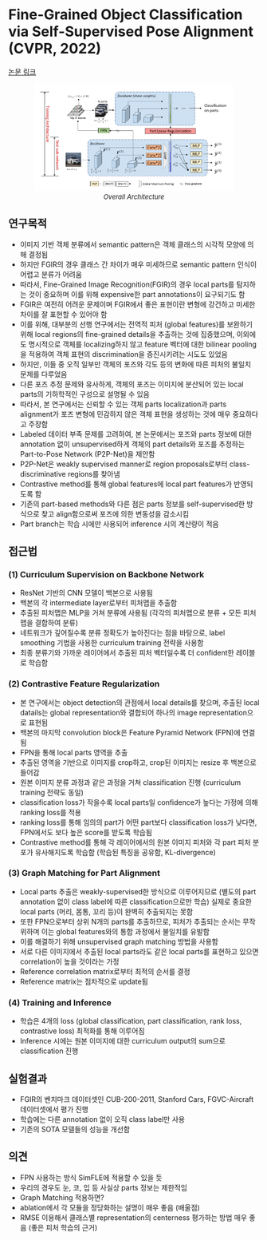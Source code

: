 # Fine-Grained Object Classification via Self-Supervised Pose Alignment (CVPR, 2022)

[논문 링크](https://openaccess.thecvf.com/content/CVPR2022/html/Yang_Fine-Grained_Object_Classification_via_Self-Supervised_Pose_Alignment_CVPR_2022_paper.html)

<p align="center">
    <img width="400" alt='fig1' src="./img/03_03_01.png?raw=true"></br>
    <em><font size=2>Overall Architecture</font></em>
</p>

## 연구목적
- 이미지 기반 객체 분류에서 semantic pattern은 객체 클래스의 시각적 모양에 의해 결정됨
- 하지만 FGIR의 경우 클래스 간 차이가 매우 미세하므로 semantic pattern 인식이 어렵고 분류가 어려움
- 따라서, Fine-Grained Image Recognition(FGIR)의 경우 local parts를 탐지하는 것이 중요하며 이를 위해 expensive한 part annotations이 요구되기도 함 
- FGIR은 여전히 어려운 문제이며 FGIR에서 좋은 표현이란 변형에 강건하고 미세한 차이를 잘 표현할 수 있어야 함
- 이를 위해, 대부분의 선행 연구에서는 전역적 피처 (global features)를 보완하기 위해 local regions의 fine-grained details을 추출하는 것에 집중했으며, 이외에도 명시적으로 객체를 localizing하지 않고 feature 벡터에 대한 bilinear pooling을 적용하여 객체 표현의 discrimination을 증진시키려는 시도도 있었음
- 하지만, 이들 중 오직 일부만 객체의 포즈와 각도 등의 변화에 따른 피처의 불일치 문제를 다루었음
- 다른 포즈 추정 문제와 유사하게, 객체의 포즈는 이미지에 분산되어 있는 local parts의 기하학적인 구성으로 설명될 수 있음 
- 따라서, 본 연구에서는 신뢰할 수 있는 객체 parts localization과 parts alignment가 포즈 변형에 민감하지 않은 객체 표현을 생성하는 것에 매우 중요하다고 주장함 
- Labeled 데이터 부족 문제를 고려하여, 본 논문에서는 포즈와 parts 정보에 대한 annotation 없이 unsupervised하게 객체의 part details와 포즈를 추정하는 Part-to-Pose Network (P2P-Net)을 제안함 
- P2P-Net은 weakly supervised manner로 region proposals로부터 class-discriminative regions를 찾아냄 
- Contrastive method를 통해 global features에 local part features가 반영되도록 함 
- 기존의 part-based methods와 다른 점은 parts 정보를 self-supervised한 방식으로 찾고 align함으로써 포즈에 의한 변동성을 감소시킴 
- Part branch는 학습 시에만 사용되어 inference 시의 계산량이 적음

## 접근법
### (1) Curriculum Supervision on Backbone Network

- ResNet 기반의 CNN 모델이 백본으로 사용됨
- 백본의 각 intermediate layer로부터 피처맵을 추출함
- 추출된 피처맵은 MLP을 거쳐 분류에 사용됨 (각각의 피처맵으로 분류 + 모든 피처맵을 결합하여 분류)
- 네트워크가 깊어질수록 분류 정확도가 높아진다는 점을 바탕으로, label smoothing 기법을 사용한 curriculum training 전략을 사용함
- 최종 분류기와 가까운 레이어에서 추출된 피처 벡터일수록 더 confident한 레이블로 학습함

### (2) Contrastive Feature Regularization
- 본 연구에서는 object detection의 관점에서 local details를 찾으며, 추출된 local datails는 global representation와 결합되어 하나의 image representation으로 표현됨
- 백본의 마지막 convolution block은 Feature Pyramid Network (FPN)에 연결됨
- FPN을 통해 local parts 영역을 추출
- 추출된 영역을 기반으로 이미지를 crop하고, crop된 이미지는 resize 후 백본으로 들어감
- 원본 이미지 분류 과정과 같은 과정을 거쳐 classification 진행 (curriculum training 전략도 동일)
- classification loss가 작을수록 local parts일 confidence가 높다는 가정에 의해 ranking loss를 적용
- ranking loss를 통해 임의의 part가 어떤 part보다 classification loss가 낮다면, FPN에서도 보다 높은 score를 받도록 학습됨
- Contrastive method를 통해 각 레이어에서의 원본 이미지 피처와 각 part 피처 분포가 유사해지도록 학습함 (학습된 특징을 공유함, KL-divergence)
  
### (3) Graph Matching for Part Alignment
- Local parts 추출은 weakly-supervised한 방식으로 이루어지므로 (별도의 part annotation 없이 class label에 따른 classification으로만 학습) 실제로 중요한 local parts (머리, 몸통, 꼬리 등)이 완벽히 추출되지는 못함
- 또한 FPN으로부터 상위 N개의 parts를 추출하므로, 피처가 추출되는 순서는 무작위하며 이는 global features와의 통합 과정에서 불일치를 유발함
- 이를 해결하기 위해 unsupervised graph matching 방법을 사용함
- 서로 다른 이미지에서 추출된 local parts라도 같은 local parts를 표현하고 있으면 correlation이 높을 것이라는 가정
- Reference correlation matrix로부터 최적의 순서를 결정
- Reference matrix는 점차적으로 update됨

### (4) Training and Inference
- 학습은 4개의 loss (global classification, part classification, rank loss, contrastive loss) 최적화를 통해 이루어짐
- Inference 시에는 원본 이미지에 대한 curriculum output의 sum으로 classification 진행

## 실험결과
- FGIR의 벤치마크 데이터셋인 CUB-200-2011, Stanford Cars, FGVC-Aircraft 데이터셋에서 평가 진행
- 학습에는 다른 annotation 없이 오직 class label만 사용
- 기존의 SOTA 모델들의 성능을 개선함

## 의견
- FPN 사용하는 방식 SimFLE에 적용할 수 있을 듯
- 우리의 경우도 눈, 코, 입 등 사실상 parts 정보는 제한적임
- Graph Matching 적용하면?
- ablation에서 각 모듈을 정당화하는 설명이 매우 좋음 (배울점)
- RMSE 이용해서 클래스별 representation의 centerness 평가하는 방법 매우 좋음 (좋은 피처 학습의 근거)

[논문 링크]: https://openaccess.thecvf.com/content/CVPR2022/html/Yang_Fine-Grained_Object_Classification_via_Self-Supervised_Pose_Alignment_CVPR_2022_paper.html